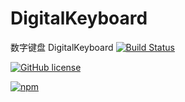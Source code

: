 # DigitalKeyboard
数字键盘 DigitalKeyboard
[![Build Status](https://travis-ci.org/simbawus/DigitalKeyboard.svg?branch=master)](https://travis-ci.org/simbawus/DigitalKeyboard)

[![GitHub license](https://img.shields.io/github/license/simbawus/DigitalKeyboard.svg)](https://github.com/simbawus/DigitalKeyboard/blob/master/LICENSE)

[![npm](https://img.shields.io/npm/dy/digital-keyboard.svg)](https://www.npmjs.com/package/digital-keyboard)